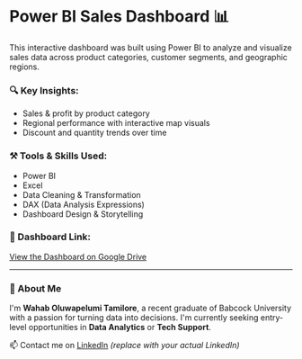 # Power BI Sales Dashboard 📊

This interactive dashboard was built using Power BI to analyze and visualize sales data across product categories, customer segments, and geographic regions.

### 🔍 Key Insights:
- Sales & profit by product category
- Regional performance with interactive map visuals
- Discount and quantity trends over time

### ⚒️ Tools & Skills Used:
- Power BI
- Excel
- Data Cleaning & Transformation
- DAX (Data Analysis Expressions)
- Dashboard Design & Storytelling

### 📁 Dashboard Link:
[View the Dashboard on Google Drive](https://drive.google.com/file/d/12oYFcuElTEIb-ZIkKQQRx15f5PZpJ-tc/view?usp=drive_link)

---

### 💼 About Me
I'm **Wahab Oluwapelumi Tamilore**, a recent graduate of Babcock University with a passion for turning data into decisions. I'm currently seeking entry-level opportunities in **Data Analytics** or **Tech Support**.

📫 Contact me on [LinkedIn](https://www.linkedin.com) *(replace with your actual LinkedIn)*

